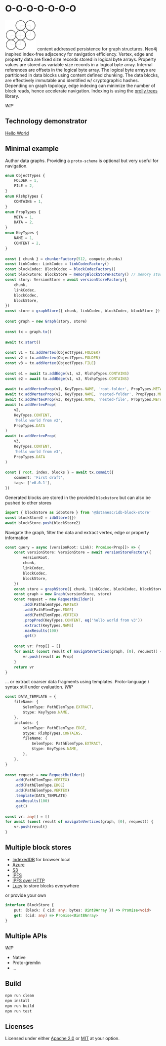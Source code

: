 # O-O-O-O-O-O-O

![](./img/OOOOOOO-W100.png) content addressed persistence for graph structures. Neo4j inspired index-free adjacency for navigation efficiency. Vertex, edge and property data are fixed size records stored in logical byte arrays. Property values are stored as variable size records in a logical byte array. Internal references are offsets in the logical byte array. The logical byte arrays are partitioned in data blocks using content defined chunking. The data blocks, are effectively immutable and identified w/ cryptographic hashes. Depending on graph topology, edge indexing can minimize the number of block reads, hence accelerate navigation. Indexing is using the [prolly trees](https://www.npmjs.com/package/prolly-trees) library.

_WIP_

## Technology demonstrator

[Hello World](https://github.com/dstanesc/O-O-O-O-O-O-O-H)

## Minimal example

Author data graphs. Providing a `proto-schema` is optional but very useful for navigation.  

```ts
enum ObjectTypes {
    FOLDER = 1,
    FILE = 2,
}
enum RlshpTypes {
    CONTAINS = 1,
}
enum PropTypes {
    META = 1,
    DATA = 2,
}
enum KeyTypes {
    NAME = 1,
    CONTENT = 2,
}

const { chunk } = chunkerFactory(512, compute_chunks)
const linkCodec: LinkCodec = linkCodecFactory()
const blockCodec: BlockCodec = blockCodecFactory()
const blockStore: BlockStore = memoryBlockStoreFactory() // memory store
const story: VersionStore = await versionStoreFactory({
    chunk,
    linkCodec,
    blockCodec,
    blockStore,
})
const store = graphStore({ chunk, linkCodec, blockCodec, blockStore })

const graph = new Graph(story, store)

const tx = graph.tx()

await tx.start()

const v1 = tx.addVertex(ObjectTypes.FOLDER)
const v2 = tx.addVertex(ObjectTypes.FOLDER)
const v3 = tx.addVertex(ObjectTypes.FILE)

const e1 = await tx.addEdge(v1, v2, RlshpTypes.CONTAINS)
const e2 = await tx.addEdge(v1, v3, RlshpTypes.CONTAINS)

await tx.addVertexProp(v1, KeyTypes.NAME, 'root-folder', PropTypes.META)
await tx.addVertexProp(v2, KeyTypes.NAME, 'nested-folder', PropTypes.META)
await tx.addVertexProp(v3, KeyTypes.NAME, 'nested-file', PropTypes.META)
await tx.addVertexProp(
    v2,
    KeyTypes.CONTENT,
    'hello world from v2',
    PropTypes.DATA
)
await tx.addVertexProp(
    v3,
    KeyTypes.CONTENT,
    'hello world from v3',
    PropTypes.DATA
)

const { root, index, blocks } = await tx.commit({
    comment: 'First draft',
    tags: ['v0.0.1'],
})
```

Generated blocks are stored in the provided `blockstore` but can also be pushed to other stores

```ts
import { blockStore as idbStore } from '@dstanesc/idb-block-store'
const blockStore2 = idbStore({})
await blockStore.push(blockStore2)
```

Navigate the graph, filter the data and extract vertex, edge or property information

```ts
const query = async (versionRoot: Link): Promise<Prop[]> => {
    const versionStore: VersionStore = await versionStoreFactory({
        versionRoot,
        chunk,
        linkCodec,
        blockCodec,
        blockStore,
    })
    const store = graphStore({ chunk, linkCodec, blockCodec, blockStore })
    const graph = new Graph(versionStore, store)
    const request = new RequestBuilder()
        .add(PathElemType.VERTEX)
        .add(PathElemType.EDGE)
        .add(PathElemType.VERTEX)
        .propPred(KeyTypes.CONTENT, eq('hello world from v3'))
        .extract(KeyTypes.NAME)
        .maxResults(100)
        .get()

    const vr: Prop[] = []
    for await (const result of navigateVertices(graph, [0], request)) {
        vr.push(result as Prop)
    }
    return vr
}
```

... or extract coarser data fragments using templates. Proto-language / syntax still under evaluation. _WIP_

```ts
const DATA_TEMPLATE = {
    fileName: {
        $elemType: PathElemType.EXTRACT,
        $type: KeyTypes.NAME,
    },
    includes: {
        $elemType: PathElemType.EDGE,
        $type: RlshpTypes.CONTAINS,
        fileName: {
            $elemType: PathElemType.EXTRACT,
            $type: KeyTypes.NAME,
        },
    },
}

const request = new RequestBuilder()
    .add(PathElemType.VERTEX)
    .add(PathElemType.EDGE)
    .add(PathElemType.VERTEX)
    .template(DATA_TEMPLATE)
    .maxResults(100)
    .get()

const vr: any[] = []
for await (const result of navigateVertices(graph, [0], request)) {
    vr.push(result)
}
```

## Multiple block stores

-   [IndexedDB](https://www.npmjs.com/package/@dstanesc/idb-block-store) for browser local
-   [Azure](https://www.npmjs.com/package/@dstanesc/az-block-store)
-   [S3](https://www.npmjs.com/package/@dstanesc/s3-block-store)
-   [IPFS](https://www.npmjs.com/package/@dstanesc/ipfs-block-store)
-   [IPFS over HTTP](https://www.npmjs.com/package/@dstanesc/http-block-store)
-   [Lucy](https://www.npmjs.com/package/@dstanesc/lucy-block-store) to store blocks everywhere

or provide your own

```ts
interface BlockStore {
    put: (block: { cid: any; bytes: Uint8Array }) => Promise<void>
    get: (cid: any) => Promise<Uint8Array>
}
```

## Multiple APIs

_WIP_

-   Native
-   Proto-gremlin
-   ...

## Build

```sh
npm run clean
npm install
npm run build
npm run test
```

## Licenses

Licensed under either [Apache 2.0](http://opensource.org/licenses/MIT) or [MIT](http://opensource.org/licenses/MIT) at your option.
